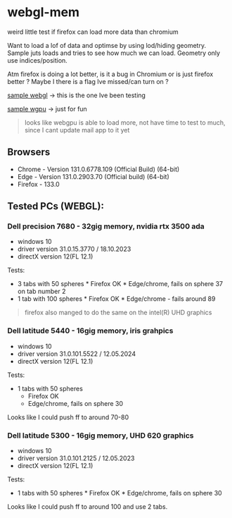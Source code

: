 # webgl-mem
weird little test if firefox can load more data than chromium

Want to load a lof of data and optimse by using lod/hiding geometry. Sample juts loads and tries to see how much we can load. Geometry only use indices/position.

Atm firefox is doing a lot better, is it a bug in Chromium or is just firefox better ? Maybe I there is a flag Ive missed/can turn on ?


[sample webgl](https://vegarringdal.github.io/webgl-mem/) -> this is the one Ive been testing

[sample wgpu](https://vegarringdal.github.io/webgl-mem/?wgpu) -> just for fun


> looks like webgpu is able to load more, not have time to test to much, since I cant update mail app to it yet


## Browsers
* Chrome - Version 131.0.6778.109 (Official Build) (64-bit)
*  Edge - Version 131.0.2903.70 (Official build) (64-bit)
*  Firefox - 133.0



## Tested PCs (WEBGL):

### Dell precision 7680 - 32gig memory, nvidia rtx 3500 ada 
  * windows 10
  * driver version 31.0.15.3770 / 18.10.2023
  * directX version 12(FL 12.1)

Tests:
  * 3 tabs with 50 spheres
        * Firefox OK
        * Edge/chrome, fails on sphere 37 on tab number 2
  * 1 tab with 100 spheres
        * Firefox OK
        * Edge/chrome - fails around 89


> firefox also manged to do the same on the intel(R) UHD graphics


### Dell latitude 5440 - 16gig memory, iris grahpics 
  * windows 10
  * driver version 31.0.101.5522 / 12.05.2024
  * directX version 12(FL 12.1)

Tests:
  * 1 tabs with 50 spheres
       * Firefox OK
       * Edge/chrome, fails on sphere 30

Looks like I could push ff to around 70-80


### Dell latitude 5300 - 16gig memory, UHD 620 graphics
  * windows 10
  * driver version 31.0.101.2125 / 12.05.2023
  * directX version 12(FL 12.1)

Tests:
  * 1 tabs with 50 spheres
        * Firefox OK
        * Edge/chrome, fails on sphere 30

Looks like I could push ff to around 100 and use 2 tabs.

